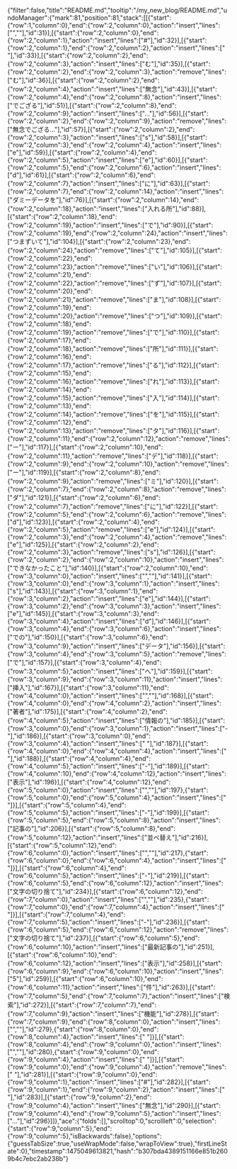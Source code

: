 {"filter":false,"title":"README.md","tooltip":"/my_new_blog/README.md","undoManager":{"mark":81,"position":81,"stack":[[{"start":{"row":1,"column":0},"end":{"row":2,"column":0},"action":"insert","lines":["",""],"id":31}],[{"start":{"row":2,"column":0},"end":{"row":2,"column":1},"action":"insert","lines":["#"],"id":32}],[{"start":{"row":2,"column":1},"end":{"row":2,"column":2},"action":"insert","lines":[" "],"id":33}],[{"start":{"row":2,"column":2},"end":{"row":2,"column":3},"action":"insert","lines":["む"],"id":35}],[{"start":{"row":2,"column":2},"end":{"row":2,"column":3},"action":"remove","lines":["む"],"id":36}],[{"start":{"row":2,"column":2},"end":{"row":2,"column":4},"action":"insert","lines":["無念"],"id":43}],[{"start":{"row":2,"column":4},"end":{"row":2,"column":8},"action":"insert","lines":["でござる"],"id":51}],[{"start":{"row":2,"column":8},"end":{"row":2,"column":9},"action":"insert","lines":["…"],"id":56}],[{"start":{"row":2,"column":2},"end":{"row":2,"column":9},"action":"remove","lines":["無念でござる…"],"id":57}],[{"start":{"row":2,"column":2},"end":{"row":2,"column":3},"action":"insert","lines":["s"],"id":58}],[{"start":{"row":2,"column":3},"end":{"row":2,"column":4},"action":"insert","lines":["e"],"id":59}],[{"start":{"row":2,"column":4},"end":{"row":2,"column":5},"action":"insert","lines":["e"],"id":60}],[{"start":{"row":2,"column":5},"end":{"row":2,"column":6},"action":"insert","lines":["d"],"id":61}],[{"start":{"row":2,"column":6},"end":{"row":2,"column":7},"action":"insert","lines":["に"],"id":63}],[{"start":{"row":2,"column":7},"end":{"row":2,"column":14},"action":"insert","lines":["ダミーデータを"],"id":76}],[{"start":{"row":2,"column":14},"end":{"row":2,"column":18},"action":"insert","lines":["入れる所"],"id":88}],[{"start":{"row":2,"column":18},"end":{"row":2,"column":19},"action":"insert","lines":["で"],"id":90}],[{"start":{"row":2,"column":19},"end":{"row":2,"column":24},"action":"insert","lines":["つまずいて"],"id":104}],[{"start":{"row":2,"column":23},"end":{"row":2,"column":24},"action":"remove","lines":["て"],"id":105}],[{"start":{"row":2,"column":22},"end":{"row":2,"column":23},"action":"remove","lines":["い"],"id":106}],[{"start":{"row":2,"column":21},"end":{"row":2,"column":22},"action":"remove","lines":["ず"],"id":107}],[{"start":{"row":2,"column":20},"end":{"row":2,"column":21},"action":"remove","lines":["ま"],"id":108}],[{"start":{"row":2,"column":19},"end":{"row":2,"column":20},"action":"remove","lines":["つ"],"id":109}],[{"start":{"row":2,"column":18},"end":{"row":2,"column":19},"action":"remove","lines":["で"],"id":110}],[{"start":{"row":2,"column":17},"end":{"row":2,"column":18},"action":"remove","lines":["所"],"id":111}],[{"start":{"row":2,"column":16},"end":{"row":2,"column":17},"action":"remove","lines":["る"],"id":112}],[{"start":{"row":2,"column":15},"end":{"row":2,"column":16},"action":"remove","lines":["れ"],"id":113}],[{"start":{"row":2,"column":14},"end":{"row":2,"column":15},"action":"remove","lines":["入"],"id":114}],[{"start":{"row":2,"column":13},"end":{"row":2,"column":14},"action":"remove","lines":["を"],"id":115}],[{"start":{"row":2,"column":12},"end":{"row":2,"column":13},"action":"remove","lines":["タ"],"id":116}],[{"start":{"row":2,"column":11},"end":{"row":2,"column":12},"action":"remove","lines":["ー"],"id":117}],[{"start":{"row":2,"column":10},"end":{"row":2,"column":11},"action":"remove","lines":["デ"],"id":118}],[{"start":{"row":2,"column":9},"end":{"row":2,"column":10},"action":"remove","lines":["ー"],"id":119}],[{"start":{"row":2,"column":8},"end":{"row":2,"column":9},"action":"remove","lines":["ミ"],"id":120}],[{"start":{"row":2,"column":7},"end":{"row":2,"column":8},"action":"remove","lines":["ダ"],"id":121}],[{"start":{"row":2,"column":6},"end":{"row":2,"column":7},"action":"remove","lines":["に"],"id":122}],[{"start":{"row":2,"column":5},"end":{"row":2,"column":6},"action":"remove","lines":["d"],"id":123}],[{"start":{"row":2,"column":4},"end":{"row":2,"column":5},"action":"remove","lines":["e"],"id":124}],[{"start":{"row":2,"column":3},"end":{"row":2,"column":4},"action":"remove","lines":["e"],"id":125}],[{"start":{"row":2,"column":2},"end":{"row":2,"column":3},"action":"remove","lines":["s"],"id":126}],[{"start":{"row":2,"column":2},"end":{"row":2,"column":10},"action":"insert","lines":["できなかったこと"],"id":140}],[{"start":{"row":2,"column":10},"end":{"row":3,"column":0},"action":"insert","lines":["",""],"id":141}],[{"start":{"row":3,"column":0},"end":{"row":3,"column":1},"action":"insert","lines":["s"],"id":143}],[{"start":{"row":3,"column":1},"end":{"row":3,"column":2},"action":"insert","lines":["e"],"id":144}],[{"start":{"row":3,"column":2},"end":{"row":3,"column":3},"action":"insert","lines":["e"],"id":145}],[{"start":{"row":3,"column":3},"end":{"row":3,"column":4},"action":"insert","lines":["d"],"id":146}],[{"start":{"row":3,"column":4},"end":{"row":3,"column":6},"action":"insert","lines":["での"],"id":150}],[{"start":{"row":3,"column":6},"end":{"row":3,"column":9},"action":"insert","lines":["データ"],"id":156}],[{"start":{"row":3,"column":4},"end":{"row":3,"column":5},"action":"remove","lines":["で"],"id":157}],[{"start":{"row":3,"column":4},"end":{"row":3,"column":5},"action":"insert","lines":["へ"],"id":159}],[{"start":{"row":3,"column":9},"end":{"row":3,"column":11},"action":"insert","lines":["挿入"],"id":167}],[{"start":{"row":3,"column":11},"end":{"row":4,"column":0},"action":"insert","lines":["",""],"id":168}],[{"start":{"row":4,"column":0},"end":{"row":4,"column":2},"action":"insert","lines":["著者"],"id":175}],[{"start":{"row":4,"column":2},"end":{"row":4,"column":5},"action":"insert","lines":["情報の"],"id":185}],[{"start":{"row":3,"column":0},"end":{"row":3,"column":1},"action":"insert","lines":["-"],"id":186}],[{"start":{"row":3,"column":0},"end":{"row":3,"column":4},"action":"insert","lines":["    "],"id":187}],[{"start":{"row":4,"column":0},"end":{"row":4,"column":4},"action":"insert","lines":["    "],"id":188}],[{"start":{"row":4,"column":4},"end":{"row":4,"column":5},"action":"insert","lines":["-"],"id":189}],[{"start":{"row":4,"column":10},"end":{"row":4,"column":12},"action":"insert","lines":["表示"],"id":196}],[{"start":{"row":4,"column":12},"end":{"row":5,"column":0},"action":"insert","lines":["",""],"id":197},{"start":{"row":5,"column":0},"end":{"row":5,"column":4},"action":"insert","lines":["    "]}],[{"start":{"row":5,"column":4},"end":{"row":5,"column":5},"action":"insert","lines":["-"],"id":199}],[{"start":{"row":5,"column":5},"end":{"row":5,"column":8},"action":"insert","lines":["記事の"],"id":206}],[{"start":{"row":5,"column":8},"end":{"row":5,"column":12},"action":"insert","lines":["並べ替え"],"id":216}],[{"start":{"row":5,"column":12},"end":{"row":6,"column":0},"action":"insert","lines":["",""],"id":217},{"start":{"row":6,"column":0},"end":{"row":6,"column":4},"action":"insert","lines":["    "]}],[{"start":{"row":6,"column":4},"end":{"row":6,"column":5},"action":"insert","lines":["-"],"id":219}],[{"start":{"row":6,"column":5},"end":{"row":6,"column":12},"action":"insert","lines":["文字の切り捨て"],"id":234}],[{"start":{"row":6,"column":12},"end":{"row":7,"column":0},"action":"insert","lines":["",""],"id":235},{"start":{"row":7,"column":0},"end":{"row":7,"column":4},"action":"insert","lines":["    "]}],[{"start":{"row":7,"column":4},"end":{"row":7,"column":5},"action":"insert","lines":["-"],"id":236}],[{"start":{"row":6,"column":5},"end":{"row":6,"column":12},"action":"remove","lines":["文字の切り捨て"],"id":237}],[{"start":{"row":6,"column":5},"end":{"row":6,"column":10},"action":"insert","lines":["最新記事の"],"id":251}],[{"start":{"row":6,"column":10},"end":{"row":6,"column":12},"action":"insert","lines":["表示"],"id":258}],[{"start":{"row":6,"column":9},"end":{"row":6,"column":10},"action":"insert","lines":["5"],"id":259}],[{"start":{"row":6,"column":10},"end":{"row":6,"column":11},"action":"insert","lines":["件"],"id":263}],[{"start":{"row":7,"column":5},"end":{"row":7,"column":7},"action":"insert","lines":["検索"],"id":272}],[{"start":{"row":7,"column":7},"end":{"row":7,"column":9},"action":"insert","lines":["機能"],"id":278}],[{"start":{"row":7,"column":9},"end":{"row":8,"column":0},"action":"insert","lines":["",""],"id":279},{"start":{"row":8,"column":0},"end":{"row":8,"column":4},"action":"insert","lines":["    "]}],[{"start":{"row":8,"column":4},"end":{"row":9,"column":0},"action":"insert","lines":["",""],"id":280},{"start":{"row":9,"column":0},"end":{"row":9,"column":4},"action":"insert","lines":["    "]}],[{"start":{"row":9,"column":0},"end":{"row":9,"column":4},"action":"remove","lines":["    "],"id":281}],[{"start":{"row":9,"column":0},"end":{"row":9,"column":1},"action":"insert","lines":["#"],"id":282}],[{"start":{"row":9,"column":1},"end":{"row":9,"column":2},"action":"insert","lines":[" "],"id":283}],[{"start":{"row":9,"column":2},"end":{"row":9,"column":4},"action":"insert","lines":["無念"],"id":290}],[{"start":{"row":9,"column":4},"end":{"row":9,"column":5},"action":"insert","lines":["…"],"id":296}]]},"ace":{"folds":[],"scrolltop":0,"scrollleft":0,"selection":{"start":{"row":9,"column":5},"end":{"row":9,"column":5},"isBackwards":false},"options":{"guessTabSize":true,"useWrapMode":false,"wrapToView":true},"firstLineState":0},"timestamp":1475049613821,"hash":"b307bda4389151166e851b2609b4c7ebc2ab238b"}